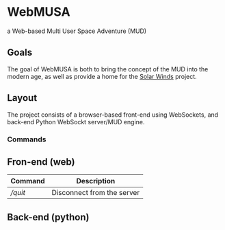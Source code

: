 # WebMUSA
a Web-based Multi User Space Adventure (MUD)

## Goals
The goal of WebMUSA is both to bring the concept of the MUD into the modern age,
as well as provide a home for the [Solar Winds](https://github.com/QBFreak/SolarWindsMARE) project.

## Layout
The project consists of a browser-based front-end using WebSockets, and back-end Python WebSockt server/MUD engine.

### Commands

## Fron-end (web)
| Command | Description |
| ------- | ----------- |
| */quit* | Disconnect from the server |

## Back-end (python)
